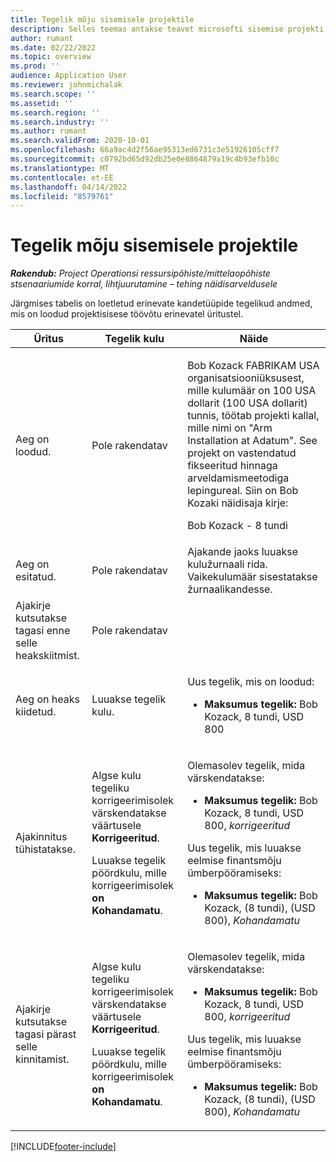 ```yaml
---
title: Tegelik mõju sisemisele projektile
description: Selles teemas antakse teavet microsofti sisemise projekti erinevatel üritustel tabeli Actuals mõju kohta Dynamics 365 Project Operations.
author: rumant
ms.date: 02/22/2022
ms.topic: overview
ms.prod: ''
audience: Application User
ms.reviewer: johnmichalak
ms.search.scope: ''
ms.assetid: ''
ms.search.region: ''
ms.search.industry: ''
ms.author: rumant
ms.search.validFrom: 2020-10-01
ms.openlocfilehash: 66a9ac4d2f56ae95313ed6731c3e51926105cff7
ms.sourcegitcommit: c0792bd65d92db25e0e8864879a19c4b93efb10c
ms.translationtype: MT
ms.contentlocale: et-EE
ms.lasthandoff: 04/14/2022
ms.locfileid: "8579761"
---
```

# <a name="actuals-impact-for-an-internal-project"></a>Tegelik mõju sisemisele projektile

_**Rakendub:** Project Operationsi ressursipõhiste/mittelaopõhiste stsenaariumide korral, lihtjuurutamine – tehing näidisarveldusele_

Järgmises tabelis on loetletud erinevate kandetüüpide tegelikud andmed, mis on loodud projektisisese töövõtu erinevatel üritustel.

| Üritus | Tegelik kulu | Näide |
|---|---|---|
| Aeg on loodud. | Pole rakendatav | <p>Bob Kozack FABRIKAM USA organisatsiooniüksusest, mille kulumäär on 100 USA dollarit (100 USA dollarit) tunnis, töötab projekti kallal, mille nimi on "Arm Installation at Adatum". See projekt on vastendatud fikseeritud hinnaga arveldamismeetodiga lepingureal. Siin on Bob Kozaki näidisaja kirje:</p><p>Bob Kozack - 8 tundi</p> |
| Aeg on esitatud. | Pole rakendatav | Ajakande jaoks luuakse kulužurnaali rida. Vaikekulumäär sisestatakse žurnaalikandesse. |
| Ajakirje kutsutakse tagasi enne selle heakskiitmist. | Pole rakendatav | |
| Aeg on heaks kiidetud. | Luuakse tegelik kulu. | <p>Uus tegelik, mis on loodud:</p><ul><li>**Maksumus tegelik:** Bob Kozack, 8 tundi, USD 800</li></ul> |
| Ajakinnitus tühistatakse. | <p>Algse kulu tegeliku korrigeerimisolek värskendatakse väärtusele **Korrigeeritud**.</p><p>Luuakse tegelik pöördkulu, mille korrigeerimisolek **on Kohandamatu**.</p> | <p>Olemasolev tegelik, mida värskendatakse:</p><ul><li>**Maksumus tegelik:** Bob Kozack, 8 tundi, USD 800, *korrigeeritud*</li></ul><p>Uus tegelik, mis luuakse eelmise finantsmõju ümberpööramiseks:</p><ul><li>**Maksumus tegelik:** Bob Kozack, (8 tundi), (USD 800), *Kohandamatu*</li></ul> |
| Ajakirje kutsutakse tagasi pärast selle kinnitamist. | <p>Algse kulu tegeliku korrigeerimisolek värskendatakse väärtusele **Korrigeeritud**.</p><p>Luuakse tegelik pöördkulu, mille korrigeerimisolek **on Kohandamatu**.</p> | <p>Olemasolev tegelik, mida värskendatakse:</p><ul><li>**Maksumus tegelik:** Bob Kozack, 8 tundi, USD 800, *korrigeeritud*</li></ul><p>Uus tegelik, mis luuakse eelmise finantsmõju ümberpööramiseks:</p><ul><li>**Maksumus tegelik:** Bob Kozack, (8 tundi), (USD 800), *Kohandamatu*</li></ul> |

[!INCLUDE[footer-include](../includes/footer-banner.md)]
